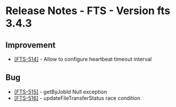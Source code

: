 Release Notes - FTS - Version fts 3.4.3
=======================================

## Improvement
* [[FTS-514]](https://its.cern.ch/jira/browse/FTS-514) - Allow to configure heartbeat timeout interval 

## Bug
* [[FTS-515]](https://its.cern.ch/jira/browse/FTS-515) - getByJobId Null exception
* [[FTS-516]](https://its.cern.ch/jira/browse/FTS-516) - updateFileTransferStatus race condition

